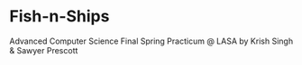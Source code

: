 # Fish-n-Ships

Advanced Computer Science Final Spring Practicum @ LASA by Krish Singh & Sawyer Prescott

